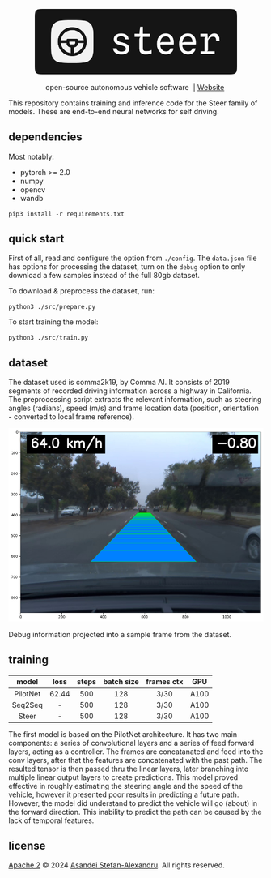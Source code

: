 
<p align="center">
  <img src="./assets/logo.png" width="400"/>
</p>

<p align="center">
    open-source autonomous vehicle software&nbsp | <a href="https://asandei.com"> Website</a>&nbsp
<br>

This repository contains training and inference code for the Steer family of models. These are end-to-end neural networks for self driving.

## dependencies

Most notably:
- pytorch >= 2.0
- numpy
- opencv
- wandb

```
pip3 install -r requirements.txt
```

## quick start

First of all, read and configure the option from `./config`. The `data.json` file has options for processing the dataset, turn on the `debug` option to only download a few samples instead of the full 80gb dataset.

To download & preprocess the dataset, run:

```
python3 ./src/prepare.py
```

To start training the model:

```
python3 ./src/train.py
```

## dataset

The dataset used is comma2k19, by Comma AI. It consists of 2019 segments of recorded driving information across a highway in California. The preprocessing script extracts the relevant information, such as steering angles (radians), speed (m/s) and frame location data (position, orientation - converted to local frame reference).

![debug picture](./assets/debug0.png)

Debug information projected into a sample frame from the dataset.

## training

**model** | **loss** | **steps** | **batch size** | **frames ctx** | **GPU**
:--------:|:--------:|:---------:|:--------------:|:--------------:|:------:
 PilotNet |  62.44   |    500    |      128       |      3/30      |  A100
 Seq2Seq  |    -     |    500    |      128       |      3/30      |  A100
  Steer   |    -     |    500    |      128       |      3/30      |  A100

The first model is based on the PilotNet architecture. It has two main components: a series of convolutional layers and a series of feed forward layers, acting as a controller. The frames are concatanated and feed into the conv layers, after that the features are concatenated with the past path. The resulted tensor is then passed thru the linear layers, later branching into multiple linear output layers to create predictions. This model proved effective in roughly estimating the steering angle and the speed of the vehicle, however it presented poor results in predicting a future path. However, the model did understand to predict the vehicle will go (about) in the forward direction. This inability to predict the path can be caused by the lack of temporal features.

## license

[Apache 2](LICENSE) © 2024 [Asandei Stefan-Alexandru](https://asandei.com). All rights reserved.
